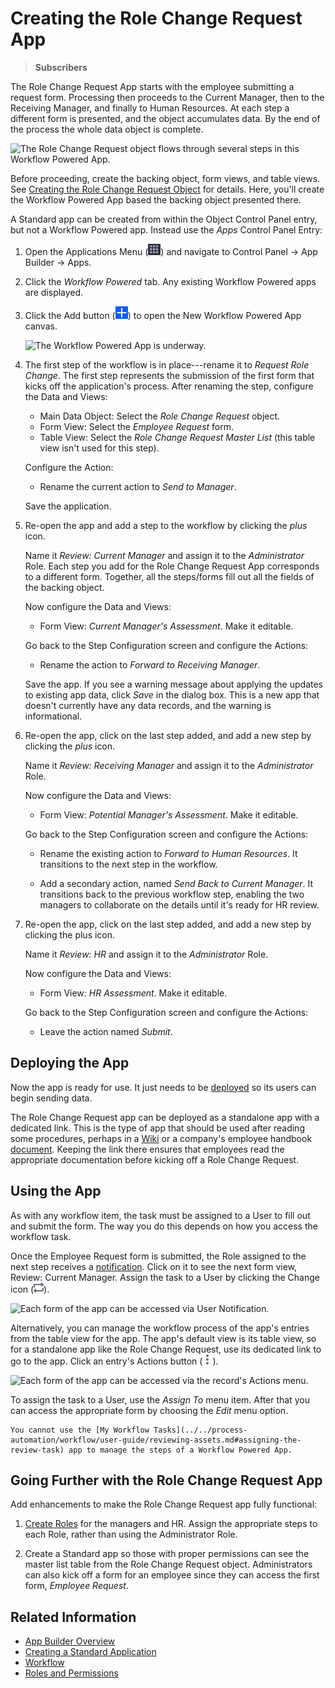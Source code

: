 # Creating the Role Change Request App

> **Subscribers**

The Role Change Request App starts with the employee submitting a request form. Processing then proceeds to the Current Manager, then to the Receiving Manager, and finally to Human Resources. At each step a different form is presented, and the object accumulates data. By the end of the process the whole data object is complete.

![The Role Change Request object flows through several steps in this Workflow Powered App.](./creating-the-role-change-request-object/images/01.png)

Before proceeding, create the backing object, form views, and table views. See [Creating the Role Change Request Object](./creating-the-role-change-request-object.md) for details. Here, you'll create the Workflow Powered App based the backing object presented there.

A Standard app can be created from within the Object Control Panel entry, but not a Workflow Powered app. Instead use the _Apps_ Control Panel Entry:

1. Open the Applications Menu (![Applications Menu](../../images/icon-applications-menu.png)) and navigate to Control Panel &rarr; App Builder &rarr; Apps.

1. Click the _Workflow Powered_ tab. Any existing Workflow Powered apps are displayed. 

1. Click the Add button (![Add](../../images/icon-add.png)) to open the New Workflow Powered App canvas.

   ![The Workflow Powered App is underway.](./creating-a-workflow-powered-application/images/01.png)

1. The first step of the workflow is in place---rename it to _Request Role Change_. The first step represents the submission of the first form that kicks off the application's process. After renaming the step, configure the Data and Views:

   - Main Data Object: Select the _Role Change Request_ object.
   - Form View: Select the _Employee Request_ form.
   - Table View: Select the _Role Change Request Master List_ (this table view isn't used for this step).

   Configure the Action:

   - Rename the current action to _Send to Manager_.

   Save the application.

1. Re-open the app and add a step to the workflow by clicking the _plus_ icon.

   Name it _Review: Current Manager_ and assign it to the _Administrator_ Role. Each step you add for the Role Change Request App corresponds to a different form. Together, all the steps/forms fill out all the fields of the backing object.

   Now configure the Data and Views:

   - Form View: _Current Manager's Assessment_. Make it editable.

   Go back to the Step Configuration screen and configure the Actions:

   - Rename the action to _Forward to Receiving Manager_.

   Save the app. If you see a warning message about applying the updates to existing app data, click _Save_ in the dialog box. This is a new app that doesn't currently have any data records, and the warning is informational.

1. Re-open the app, click on the last step added, and add a new step by clicking the _plus_ icon.

   Name it _Review: Receiving Manager_ and assign it to the _Administrator_ Role.

   Now configure the Data and Views:

   - Form View: _Potential Manager's Assessment_. Make it editable.

   Go back to the Step Configuration screen and configure the Actions:

   - Rename the existing action to _Forward to Human Resources_. It transitions to the next step in the workflow.

   - Add a secondary action, named _Send Back to Current Manager_. It transitions back to the previous workflow step, enabling the two managers to collaborate on the details until it's ready for HR review.

1. Re-open the app, click on the last step added, and add a new step by clicking the plus icon.

   Name it  _Review: HR_ and assign it to the _Administrator_ Role.

   Now configure the Data and Views:

   - Form View: _HR Assessment_. Make it editable.

   Go back to the Step Configuration screen and configure the Actions:

   - Leave the action named _Submit_.

## Deploying the App

Now the app is ready for use. It just needs to be [deployed](./creating-a-standard-application.md#deploying-the-application) so its users can begin sending data.

The Role Change Request app can be deployed as a standalone app with a dedicated link. This is the type of app that should be used after reading some procedures, perhaps in a [Wiki](../../collaboration-and-social/collaboration-and-social-overview.md#wiki) or a company's employee handbook [document](../../content-authoring-and-management/documents-and-media/documents-and-media-overview.md). Keeping the link there ensures that employees read the appropriate documentation before kicking off a Role Change Request.

## Using the App

As with any workflow item, the task must be assigned to a User to fill out and submit the form. The way you do this depends on how you access the workflow task.

Once the Employee Request form is submitted, the Role assigned to the next step receives a [notification](../../collaboration-and-social/notifications-and-requests/user-guide/managing-notifications-and-requests.md). Click on it to see the next form view, Review: Current Manager. Assign the task to a User by clicking the Change icon (![Change](../../images/icon-change.png)).

![Each form of the app can be accessed via User Notification.](./creating-a-workflow-powered-application/images/03.png)

Alternatively, you can manage the workflow process of the app's entries from the table view for the app. The app's default view is its table view, so for a standalone app like the Role Change Request, use its dedicated link to go to the app. Click an entry's Actions button (![Actions](../../images/icon-actions.png)).

![Each form of the app can be accessed via the record's Actions menu.](./creating-the-role-change-request-app/images/04.png)

To assign the task to a User, use the _Assign To_ menu item. After that you can access the appropriate form by choosing the _Edit_ menu option.

```{note}
You cannot use the [My Workflow Tasks](../../process-automation/workflow/user-guide/reviewing-assets.md#assigning-the-review-task) app to manage the steps of a Workflow Powered App.
```

## Going Further with the Role Change Request App

Add enhancements to make the Role Change Request app fully functional:

1. [Create Roles](../../users-and-permissions/roles-and-permissions/understanding-roles-and-permissions.md) for the managers and HR. Assign the appropriate steps to each Role, rather than using the Administrator Role. 

2. Create a Standard app so those with proper permissions can see the master list table from the Role Change Request object. Administrators can also kick off a form for an employee since they can access the first form, _Employee Request_.

## Related Information

* [App Builder Overview](./app-builder-overview.md)
* [Creating a Standard Application](./creating-a-standard-application.md)
* [Workflow](../../process-automation/workflow/introduction-to-workflow.md)
* [Roles and Permissions](../../users-and-permissions/roles-and-permissions/understanding-roles-and-permissions.md)
